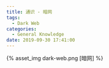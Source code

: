 ```yaml
---
title: 通识 - 暗网
tags:
  - Dark Web
categories:
  - General Knowledge
date: 2019-09-30 17:41:00
---
```



{% asset_img dark-web.png [暗网] %}